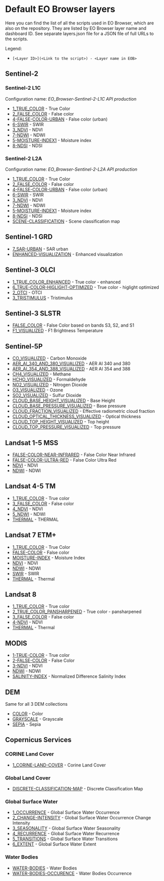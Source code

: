 # Default EO Browser layers

Here you can find the list of all the scripts used in EO Browser, which are also on the repository. They are listed by EO Browser layer name and dashboard ID. 
See separate layers.json file for a JSON file of full URLs to the scripts. 

Legend: 
- `[<Layer ID>](<Link to the script>) - <Layer name in EOB>`

## Sentinel-2

### Sentinel-2 L1C

Configuration name: _EO_Browser-Sentinel-2-L1C API production_

- [1_TRUE_COLOR](/sentinel-2/true_color/) - True Color
- [2_FALSE_COLOR](/sentinel-2/false_color_infrared/) - False color
- [4-FALSE-COLOR-URBAN](/sentinel-2/false-color-urban-rgb/) - False color (urban)
- [6-SWIR](/sentinel-2/swir-rgb/) - SWIR
- [3_NDVI](/sentinel-2/ndvi/) - NDVI
- [7-NDWI](/sentinel-2/ndwi/) - NDWI
- [5-MOISTURE-INDEX1](/sentinel-2/ndmi/) - Moisture index
- [8-NDSI](/sentinel-2/ndsi-visualized/) - NDSI

### Sentinel-2 L2A

Configuration name: _EO_Browser-Sentinel-2-L2A API production_

- [1_TRUE_COLOR](/sentinel-2/true_color/) - True Color
- [2_FALSE_COLOR](/sentinel-2/false_color_infrared/) - False color
- [4-FALSE-COLOR-URBAN](/sentinel-2/false-color-urban-rgb/) - False color (urban)
- [6-SWIR](/sentinel-2/swir-rgb/) - SWIR
- [3_NDVI](/sentinel-2/ndvi/) - NDVI
- [7-NDWI](/sentinel-2/ndwi/) - NDWI
- [5-MOISTURE-INDEX1](/sentinel-2/ndmi/) - Moisture index
- [8-NDSI](/sentinel-2/ndsi-visualized/) - NDSI
- [SCENE-CLASSIFICATION](/sentinel-2/scene-classification/) - Scene classification map

## Sentinel-1 GRD

- [7_SAR-URBAN](https://custom-scripts.sentinel-hub.com/sentinel-1/urban_areas/) - SAR urban
- [ENHANCED-VISUALIZATION](https://custom-scripts.sentinel-hub.com/sentinel-1/sar_false_color_visualization-2/) - Enhanced visualization

## Sentinel-3 OLCI

- [1_TRUE_COLOR_ENHANCED](https://custom-scripts.sentinel-hub.com/sentinel-3/enhanced_true_color-2/#) - True color - enhanced
- [6_TRUE-COLOR-HIGLIGHT-OPTIMIZED](https://custom-scripts.sentinel-hub.com/sentinel-3/true_color_highlight_optimized/#) - True color - higlight optimized
- [2_OTCI](https://custom-scripts.sentinel-hub.com/sentinel-3/otci/) - OTCI
- [3_TRISTIMULUS](https://custom-scripts.sentinel-hub.com/sentinel-3/tristimulus/#) - Tristimulus

## Sentinel-3 SLSTR

- [FALSE_COLOR](https://custom-scripts.sentinel-hub.com/slstr/false-color-321/) - False Color based on bands S3, S2, and S1
- [F1_VISUALIZED](https://custom-scripts.sentinel-hub.com/slstr/f1-brightness-temperature/) - F1 Brightness Temperature

## Sentinel-5P

- [CO_VISUALIZED](https://custom-scripts.sentinel-hub.com/sentinel-5p/carbon-monoxide/) - Carbon Monoxide
- [AER_AI_340_AND_380_VISUALIZED](https://custom-scripts.sentinel-hub.com/sentinel-5p/aer-ai-340-380/) - AER AI 340 and 380
- [AER_AI_354_AND_388_VISUALIZED](https://custom-scripts.sentinel-hub.com/sentinel-5p/aer-ai-354-388/) - AER AI 354 and 388
- [CH4_VISUALIZED](https://custom-scripts.sentinel-hub.com/sentinel-5p/methane/) - Methane
- [HCHO_VISUALIZED](https://custom-scripts.sentinel-hub.com/sentinel-5p/formaldehyde/) - Formaldehyde
- [NO2_VISUALIZED](https://custom-scripts.sentinel-hub.com/sentinel-5p/nitrogen-dioxide/) - Nitrogen Dioxide
- [O3_VISUALIZED](https://custom-scripts.sentinel-hub.com/sentinel-5p/ozone/) - Ozone
- [SO2_VISUALIZED](https://custom-scripts.sentinel-hub.com/sentinel-5p/sulphur-dioxide/) - Sulfur Dioxide
- [CLOUD_BASE_HEIGHT_VISUALIZED](https://custom-scripts.sentinel-hub.com/sentinel-5p/cloud-base-height/) - Base Height
- [CLOUD_BASE_PRESSURE_VISUALIZED](https://custom-scripts.sentinel-hub.com/sentinel-5p/cloud-base-pressure/) - Base pressure
- [CLOUD_FRACTION_VISUALIZED](https://custom-scripts.sentinel-hub.com/sentinel-5p/cloud-radiometric-fraction/) - Effective radiometric cloud fraction
- [CLOUD_OPTICAL_THICKNESS_VISUALIZED](https://custom-scripts.sentinel-hub.com/sentinel-5p/cloud-optical-thickness/) - Optical thickness
- [CLOUD_TOP_HEIGHT_VISUALIZED](https://custom-scripts.sentinel-hub.com/sentinel-5p/cloud-top-height/) - Top height
- [CLOUD_TOP_PRESSURE_VISUALIZED](https://custom-scripts.sentinel-hub.com/sentinel-5p/cloud-top-pressure/) - Top pressure

## Landsat 1-5 MSS

- [FALSE-COLOR-NEAR-INFRARED](https://custom-scripts.sentinel-hub.com/landsat-1-5-mss/false-color-nir/) - False Color Near Infrared
- [FALSE-COLOR-ULTRA-RED](https://custom-scripts.sentinel-hub.com/landsat-1-5-mss/false-color-ultrared/) - False Color Ultra Red
- [NDVI](https://custom-scripts.sentinel-hub.com/landsat-1-5-mss/ndvi/) - NDVI
- [NDWI](https://custom-scripts.sentinel-hub.com/landsat-1-5-mss/ndwi/) - NDWI

## Landsat 4-5 TM 

- [1_TRUE_COLOR](https://custom-scripts.sentinel-hub.com/landsat-4-5-tm/true-color/) - True color
- [3_FALSE_COLOR](https://custom-scripts.sentinel-hub.com/landsat-4-5-tm/false-color/) - False color
- [4_NDVI](https://custom-scripts.sentinel-hub.com/landsat-4-5-tm/ndvi/) - NDVI
- [5_NDWI](https://custom-scripts.sentinel-hub.com/landsat-4-5-tm/ndwi/) - NDWI
- [THERMAL](https://custom-scripts.sentinel-hub.com/landsat-4-5-tm/thermal/) - THERMAL

## Landsat 7 ETM+ 

- [1_TRUE_COLOR](https://custom-scripts.sentinel-hub.com/landsat-7-etm/true-color/) - True Color
- [FALSE-COLOR](https://custom-scripts.sentinel-hub.com/landsat-7-etm/false-color/) - False color
- [MOISTURE-INDEX](https://custom-scripts.sentinel-hub.com/landsat-7-etm/moisture-index/) - Moisture Index
- [NDVI](https://custom-scripts.sentinel-hub.com/landsat-7-etm/ndvi/) - NDVI
- [NDWI](https://custom-scripts.sentinel-hub.com/landsat-7-etm/ndwi/) - NDWI
- [SWIR](https://custom-scripts.sentinel-hub.com/landsat-7-etm/swir/) - SWIR
- [THERMAL](https://custom-scripts.sentinel-hub.com/landsat-7-etm/thermal/) - Thermal

## Landsat 8

- [1_TRUE_COLOR](https://custom-scripts.sentinel-hub.com/landsat-8/true-color/) - True color
- [2_TRUE_COLOR_PANSHARPENED](https://custom-scripts.sentinel-hub.com/landsat-8/true-color-pansharpened/) - True color - pansharpened
- [3_FALSE_COLOR](https://custom-scripts.sentinel-hub.com/landsat-8/false-color/) - False color
- [4-NDVI](https://custom-scripts.sentinel-hub.com/landsat-8/ndvi/) - NDVI
- [THERMAL](https://custom-scripts.sentinel-hub.com/landsat-8/thermal/) - Thermal

## MODIS

- [1-TRUE-COLOR](https://custom-scripts.sentinel-hub.com/modis/true-color/) - True color
- [2-FALSE-COLOR](https://custom-scripts.sentinel-hub.com/modis/false-color/) - False Color
- [3-NDVI](https://custom-scripts.sentinel-hub.com/modis/ndvi/) - NDVI
- [NDWI](https://custom-scripts.sentinel-hub.com/modis/ndwi/) - NDWI
- [SALINITY-INDEX](https://custom-scripts.sentinel-hub.com/modis/salinity-index/) - Normalized Difference Salinity Index

## DEM

Same for all 3 DEM collections

- [COLOR](https://custom-scripts.sentinel-hub.com/dem/dem-color/) - Color
- [GRAYSCALE](https://custom-scripts.sentinel-hub.com/dem/dem-grayscale/) - Grayscale
- [SEPIA](https://custom-scripts.sentinel-hub.com/dem/dem-sepia/) - Sepia

## Copernicus Services

### CORINE Land Cover

- [1_CORINE-LAND-COVER](https://custom-scripts.sentinel-hub.com/copernicus_services/corine_land_cover/) - Corine Land Cover

### Global Land Cover

- [DISCRETE-CLASSIFICATION-MAP](https://custom-scripts.sentinel-hub.com/copernicus_services/global_land_cover/) - Discrete Classification Map

### Global Surface Water

- [1_OCCURRENCE](https://custom-scripts.sentinel-hub.com/copernicus_services/global_surface_water_occurrence/) - Global Surface Water Occurrence
- [2_CHANGE-INTENSITY](https://custom-scripts.sentinel-hub.com/copernicus_services/global_surface_water_change/) - Global Surface Water Occurrence Change Intensity
- [3_SEASONALITY](https://custom-scripts.sentinel-hub.com/copernicus_services/global_surface_water_seasonality/) - Global Surface Water Seasonality
- [4_RECURRENCE](https://custom-scripts.sentinel-hub.com/copernicus_services/global_surface_water_recurrence/) - Global Surface Water Recurrence
- [5_TRANSITIONS](https://custom-scripts.sentinel-hub.com/copernicus_services/global_surface_water_transitions/) - Global Surface Water Transitions
- [6_EXTENT](https://custom-scripts.sentinel-hub.com/copernicus_services/global_surface_water_extent/) - Global Surface Water Extent

### Water Bodies

- [WATER-BODIES](https://custom-scripts.sentinel-hub.com/copernicus_services/water-bodies/) - Water Bodies
- [WATER-BODIES-OCCURENCE](https://custom-scripts.sentinel-hub.com/copernicus_services/water-bodies-occurence/) - Water Bodies Occurrence






 




